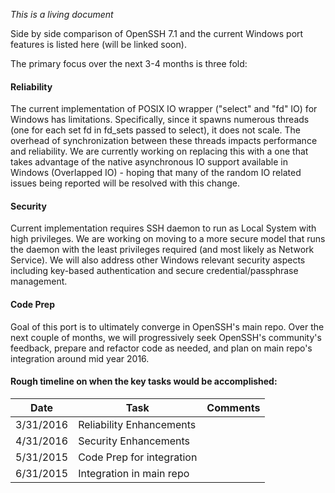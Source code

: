 _This is a living document_

Side by side comparison of OpenSSH 7.1 and the current Windows port features is listed here (will be linked soon).

The primary focus over the next 3-4 months is three fold:
#### Reliability
The current implementation of POSIX IO wrapper ("select" and "fd" IO) for Windows has limitations. Specifically, since it spawns numerous threads (one for each set fd in fd_sets passed to select), it does not scale. The overhead of synchronization between these threads impacts performance and reliability. We are currently working on replacing this with a one that takes advantage of the native asynchronous IO support available in Windows (Overlapped IO) - hoping that many of the random IO related issues being reported will be resolved with this change. 
#### Security
Current implementation requires SSH daemon to run as Local System with high privileges. We are working on moving to a more secure model that runs the daemon with the least privileges required (and most likely as Network Service). We will also address other Windows relevant security aspects including key-based authentication and secure credential/passphrase management.
#### Code Prep
Goal of this port is to ultimately converge in OpenSSH's main repo. Over the next couple of months, we will progressively seek OpenSSH's community's feedback, prepare and refactor code as needed, and plan on main repo's integration around mid year 2016.


#### Rough timeline on when the key tasks would be accomplished:

| Date          | Task                   | Comments  |
| ---           |---                     | ---       |
| 3/31/2016     | Reliability Enhancements |           |
| 4/31/2016     | Security Enhancements     |        |
| 5/31/2015     | Code Prep for integration |        |
| 6/31/2015     | Integration in main repo  |        |
